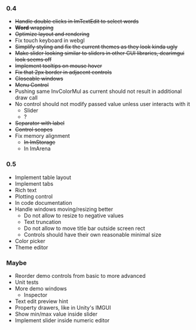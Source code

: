### 0.4
- ~~Handle double clicks in ImTextEdit to select words~~
- ~~__Word__ wrapping~~
- ~~Optimize layout and rendering~~
- Fix touch keyboard in webgl
- ~~Simplify styling and fix the current themes as they look kinda ugly~~
- ~~Make slider looking similar to sliders in other GUI libraries, dearimgui look seems off~~
- ~~Implement tooltips on mouse hover~~
- ~~Fix that 2px border in adjacent controls~~
- ~~Closeable windows~~
- ~~Menu Control~~
- Pushing same InvColorMul as current should not result in additional draw call 
- No control should not modify passed value unless user interacts with it
  - Slider
  - ?
- ~~Separator with label~~
- ~~Control scopes~~
- Fix memory alignment
  - ~~In ImStorage~~
  - In ImArena

### 0.5
- Implement table layout
- Implement tabs
- Rich text
- Plotting control
- In code documentation
- Handle windows moving/resizing better
  - Do not allow to resize to negative values
  - Text truncation
  - Do not allow to move title bar outside screen rect
  - Controls should have their own reasonable minimal size
- Color picker
- Theme editor

### Maybe
- Reorder demo controls from basic to more advanced
- Unit tests
- More demo windows
  - Inspector
- Text edit preview hint
- Property drawers, like in Unity's IMGUI
- Show min/max value inside slider
- Implement slider inside numeric editor